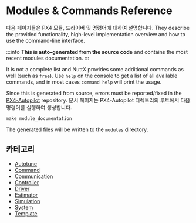 # Modules & Commands Reference

다음 페이지들은 PX4 모듈, 드라이버 및 명령어에 대하여 설명합니다.
They describe the provided functionality, high-level implementation overview and how
to use the command-line interface.

:::info
**This is auto-generated from the source code** and contains the most recent modules documentation.
:::

It is not a complete list and NuttX provides some additional commands
as well (such as `free`). Use `help` on the console to get a list of all
available commands, and in most cases `command help` will print the usage.

Since this is generated from source, errors must be reported/fixed
in the [PX4-Autopilot](https://github.com/PX4/PX4-Autopilot) repository.
문서 페이지는 PX4-Autopilot 디렉토리의 루트에서 다음 명령어를 실행하여 생성합니다.

```
make module_documentation
```

The generated files will be written to the `modules` directory.

## 카테고리

- [Autotune](modules_autotune.md)
- [Command](modules_command.md)
- [Communication](modules_communication.md)
- [Controller](modules_controller.md)
- [Driver](modules_driver.md)
- [Estimator](modules_estimator.md)
- [Simulation](modules_simulation.md)
- [System](modules_system.md)
- [Template](modules_template.md)

